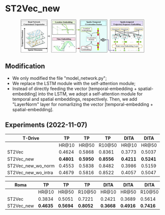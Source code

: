 # ST2Vec_new

<div align=center>
<img src=./fig/framework.jpg width="80%" ></img>
</div>


## Modification
- We only modified the file "model_network.py";
- We replace the LSTM module with the self-attention module;
- Instead of directly feeding the vector [temporal-embedding + spatial-embedding] into the LSTM, we adopt a self-attention module for temporal and spatial embeddings, respectively. Then, we add "LayerNorm" layer for nomarlizing the vector [temporal-embedding + spatial-embedding].


## Experiments (2022-11-07)
|  T-Drive   | TP     | TP     | TP     | DITA   | DITA   | DITA   | LCRS   | LCRS   | LCRS   |
|------------|--------|--------|--------|--------|--------|--------|--------|--------|--------|
|            | HR@10  | HR@50  | R10@50 | HR@10  | HR@50  | R10@50 | HR@10  | HR@50  | R10@50 |
| ST2Vec     | 0.4624 | 0.5868 | 0.8361 | 0.3773 | 0.5037 | 0.7031 | **0.1806** | **0.5469** | **0.7293** |
| ST2Vec_new | **0.4801** | **0.5950** | **0.8556** | **0.4211** | **0.5241** | **0.8102** | 0.1744 | 0.5278 | 0.6438 |
| ST2Vec_new_wo_norm | 0.4553 | 0.5838 | 0.8482 | 0.3986 | 0.5159 | 0.7931 | N/A | N/A | N/A |
| ST2Vec_new_wo_intra | 0.4679 | 0.5816 | 0.8522 | 0.4057 | 0.5047 | 0.7934 | N/A | N/A | N/A |

|    Roma    | TP     | TP     | TP     | DITA   | DITA   | DITA   | LCRS   | LCRS   | LCRS   |
|------------|--------|--------|--------|--------|--------|--------|--------|--------|--------|
|            | HR@10  | HR@50  | R10@50 | HR@10  | HR@50  | R10@50 | HR@10  | HR@50  | R10@50 |
| ST2Vec     | 0.3834 | 0.5051 | 0.7221 | 0.2421 | 0.3689 | 0.5614 | **0.3178** | **0.3942** | **0.7244** |
| ST2Vec_new | **0.4635** | **0.5694** | **0.8052** | **0.3668** | **0.4916** | **0.7416** | 0.1336 | 0.2110 | 0.3377 |

